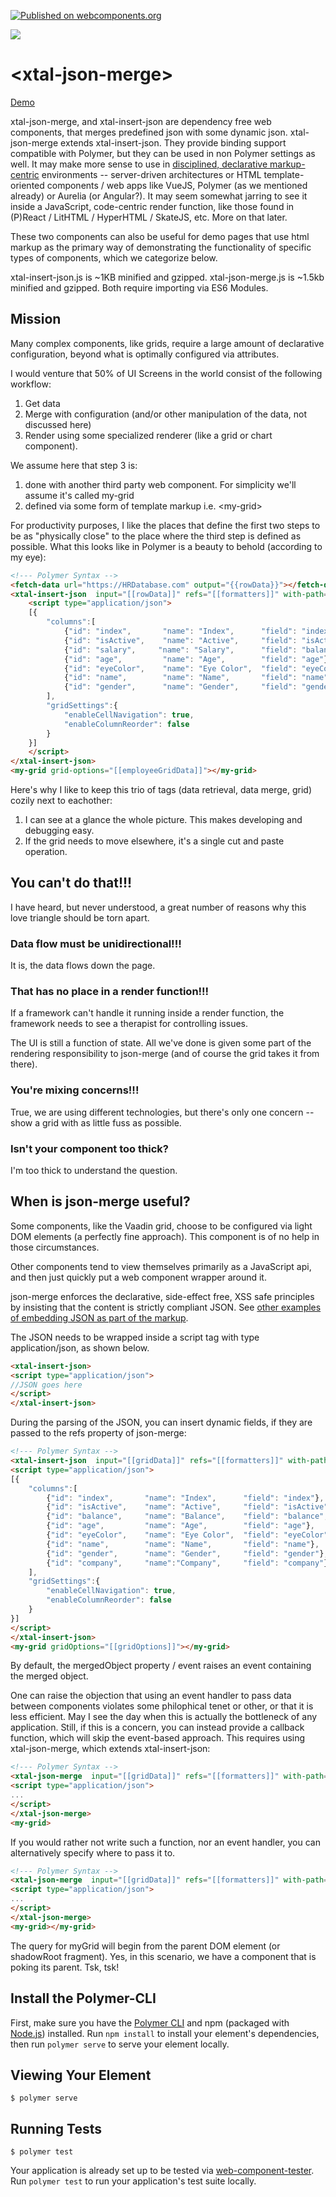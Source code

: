 [![Published on webcomponents.org](https://img.shields.io/badge/webcomponents.org-published-blue.svg)](https://www.webcomponents.org/element/bahrus/json-merge)

<a href="https://nodei.co/npm/xtal-json-merge/"><img src="https://nodei.co/npm/xtal-json-merge.png"></a>
# \<xtal-json-merge\>

[Demo](https://xtal-json-editor-demo.glitch.me/) 

xtal-json-merge, and xtal-insert-json are dependency free web components, that merges predefined json with some dynamic json.  xtal-json-merge extends xtal-insert-json. They provide binding support compatible with Polymer, but they can be used in non Polymer settings as well.  It may make more sense to use in [disciplined, declarative markup-centric](https://blog.153.io/2017/03/08/you-dont-get-amp/) environments -- server-driven architectures or HTML template-oriented components / web apps like VueJS, Polymer (as we mentioned already) or Aurelia (or Angular?). It may seem somewhat jarring to see it inside a JavaScript, code-centric render function, like those found in (P)React / LitHTML / HyperHTML / SkateJS, etc.  More on that later.

These two components can also be useful for demo pages that use html markup as the primary way of demonstrating the functionality of specific types of components, which we categorize below.

xtal-insert-json.js is ~1KB minified and gzipped.  xtal-json-merge.js is ~1.5kb minified and gzipped.  Both require importing via ES6 Modules.  

## Mission

Many complex components, like grids, require a large amount of declarative configuration, beyond what is optimally configured via attributes.

I would venture that 50% of UI Screens in the world consist of the following workflow:  

1)  Get data 
2)  Merge with configuration (and/or other manipulation of the data, not discussed here)
3)  Render using some specialized renderer (like a grid or chart component).  

We assume here that step 3 is:

1) done with another third party web component.  For simplicity we'll assume it's called my-grid
2) defined via some form of template markup i.e. \<my-grid\>

For productivity purposes, I like the places that define the first two steps to be as "physically close" to the place where the third step is defined as possible.  What this looks like in Polymer is a beauty to behold (according to my eye):


```html
<!--- Polymer Syntax -->
<fetch-data url="https://HRDatabase.com" output="{{rowData}}"></fetch-data>
<xtal-insert-json  input="[[rowData]]" refs="[[formatters]]" with-path="data" merged-obj="{{employeeGridData}}">
    <script type="application/json">
    [{
        "columns":[
            {"id": "index",       "name": "Index",      "field": "index"},
            {"id": "isActive",    "name": "Active",     "field": "isActive"},
            {"id": "salary",     "name": "Salary",      "field": "balance", "formatter":  "${refs.dollarFormatter}"},
            {"id": "age",         "name": "Age",        "field": "age"},
            {"id": "eyeColor",    "name": "Eye Color",  "field": "eyeColor"},
            {"id": "name",        "name": "Name",       "field": "name"},
            {"id": "gender",      "name": "Gender",     "field": "gender"},
        ],
        "gridSettings":{
            "enableCellNavigation": true,
            "enableColumnReorder": false
        }
    }]
    </script>
</xtal-insert-json>
<my-grid grid-options="[[employeeGridData]]"></my-grid>
```


Here's why I like to keep this trio of tags (data retrieval, data merge, grid) cozily next to eachother:

1)  I can see at a glance the whole picture. This makes developing and debugging easy.
2)  If the grid needs to move elsewhere, it's a single cut and paste operation.

## You can't do that!!!

I have heard, but never understood, a great number of reasons why this love triangle should be torn apart.

###  Data flow must be unidirectional!!!

It is, the data flows down the page.

###  That has no place in a render function!!!

If a framework can't handle it running inside a render function, the framework needs to see a therapist for controlling issues. 

The UI is still a function of state.  All we've done is given some part of the rendering responsibility to json-merge (and of course the grid takes it from there).

### You're mixing concerns!!!

True, we are using different technologies, but there's only one concern -- show a grid with as little fuss as possible.

###  Isn't your component too thick?

I'm too thick to understand the question.

## When is json-merge useful?

Some components, like the Vaadin grid, choose to be configured via light DOM elements (a perfectly fine approach).  This component is of no help in those circumstances.

Other components tend to view themselves primarily as a JavaScript api, and then just quickly put a web component wrapper around it.  

json-merge enforces the declarative, side-effect free, XSS safe principles by insisting that the content is strictly compliant JSON.  See [other examples of embedding JSON as part of the markup](https://www.ampproject.org/docs/reference/components/amp-bin).

The JSON needs to be wrapped inside a script tag with type application/json, as shown below.

```html
<xtal-insert-json>
<script type="application/json">
//JSON goes here
</script>
</xtal-insert-json>
```

During the parsing of the JSON, you can insert dynamic fields, if they are passed to the refs property of json-merge:

```html
<!--- Polymer Syntax -->
<xtal-insert-json  input="[[gridData]]" refs="[[formatters]]" with-path="data" merged-obj="{{gridOptions}}">
<script type="application/json">
[{
    "columns":[
        {"id": "index",       "name": "Index",      "field": "index"},
        {"id": "isActive",    "name": "Active",     "field": "isActive"},
        {"id": "balance",     "name": "Balance",    "field": "balance", "formatter":  "${refs.testFormatter}"},
        {"id": "age",         "name": "Age",        "field": "age"},
        {"id": "eyeColor",    "name": "Eye Color",  "field": "eyeColor"},
        {"id": "name",        "name": "Name",       "field": "name"},
        {"id": "gender",      "name": "Gender",     "field": "gender"},
        {"id": "company",     "name":"Company",     "field": "company"}
    ],
    "gridSettings":{
        "enableCellNavigation": true,
        "enableColumnReorder": false
    }
}]
</script>
</xtal-insert-json>
<my-grid gridOptions="[[gridOptions]]"></my-grid>
```

By default, the mergedObject property / event raises an event containing the merged object.

One can raise the objection that using an event handler to pass data between components violates some philophical tenet or other, or that it is less efficient.  May I see the day when this is actually the bottleneck of any application.  Still, if this is a concern, you can instead provide a callback function, which will skip the event-based approach.  This requires using xtal-json-merge, which extends xtal-insert-json:

```html
<!--- Polymer Syntax -->
<xtal-json-merge  input="[[gridData]]" refs="[[formatters]]" with-path="data" post-merge-callback-fn="[[renderGrid]]">
<script type="application/json">
...
</script>
</xtal-json-merge>
<my-grid>
```

If you would rather not write such a function, nor an event handler, you can alternatively specify where to pass it to.

```html
<!--- Polymer Syntax -->
<xtal-json-merge  input="[[gridData]]" refs="[[formatters]]" with-path="data" pass-to="myGrid{gridOptions:detail.mergedObject}">
<script type="application/json">
...
</script>
</xtal-json-merge>
<my-grid></my-grid>
```

The query for myGrid will begin from the parent DOM element (or shadowRoot fragment).  Yes, in this scenario, we have a component that is poking its parent.  Tsk, tsk!  

## Install the Polymer-CLI

First, make sure you have the [Polymer CLI](https://www.npmjs.com/package/polymer-cli) and npm (packaged with [Node.js](https://nodejs.org)) installed. Run `npm install` to install your element's dependencies, then run `polymer serve` to serve your element locally.

## Viewing Your Element

```
$ polymer serve
```

## Running Tests

```
$ polymer test
```

Your application is already set up to be tested via [web-component-tester](https://github.com/Polymer/web-component-tester). Run `polymer test` to run your application's test suite locally.
